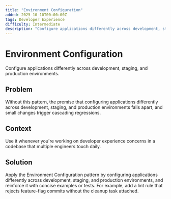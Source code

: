 ```yaml
---
title: "Environment Configuration"
added: 2025-10-10T00:00:00Z
tags: Developer Experience
difficulty: Intermediate
description: "Configure applications differently across development, staging, and production environments."
---
```

# Environment Configuration

Configure applications differently across development, staging, and production environments.

## Problem

Without this pattern, the premise that configuring applications differently across development, staging, and production environments falls apart, and small changes trigger cascading regressions.

## Context

Use it whenever you're working on developer experience concerns in a codebase that multiple engineers touch daily.

## Solution

Apply the Environment Configuration pattern by configuring applications differently across development, staging, and production environments, and reinforce it with concise examples or tests. For example, add a lint rule that rejects feature-flag commits without the cleanup task attached.
